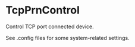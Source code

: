 # TcpPrnControl

Control TCP port connected device.

See .config files for some system-related settings.
